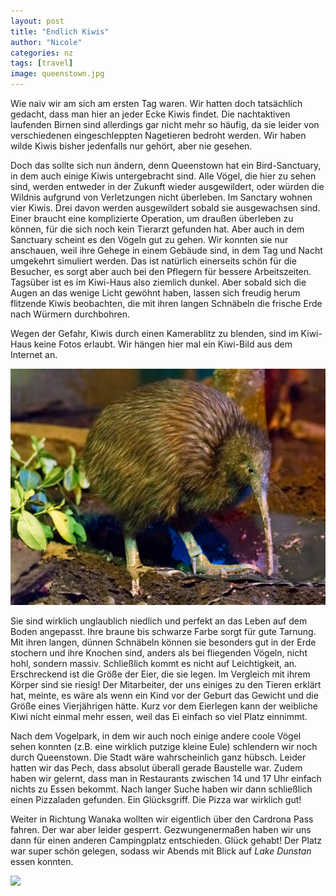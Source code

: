 ```yaml
---
layout: post
title: "Endlich Kiwis"
author: "Nicole"
categories: nz
tags: [travel]
image: queenstown.jpg
---
```

Wie naiv wir am sich am ersten Tag waren. Wir hatten doch tatsächlich gedacht, dass man hier an jeder Ecke Kiwis findet. Die nachtaktiven laufenden Birnen sind allerdings gar nicht mehr so häufig, da sie leider von verschiedenen eingeschleppten Nagetieren bedroht werden. Wir haben wilde Kiwis bisher jedenfalls nur gehört, aber nie gesehen.

Doch das sollte sich nun ändern, denn Queenstown hat ein Bird-Sanctuary, in dem auch einige Kiwis untergebracht sind. Alle Vögel, die hier zu sehen sind, werden entweder in der Zukunft wieder ausgewildert, oder würden die Wildnis aufgrund von Verletzungen nicht überleben. Im Sanctary wohnen vier Kiwis. Drei davon werden ausgewildert sobald sie ausgewachsen sind. Einer braucht eine komplizierte Operation, um draußen überleben zu können, für die sich noch kein Tierarzt gefunden hat. Aber auch in dem Sanctuary scheint es den Vögeln gut zu gehen. Wir konnten sie nur anschauen, weil ihre Gehege in einem Gebäude sind, in dem Tag und Nacht umgekehrt simuliert werden. Das ist natürlich einerseits schön für die Besucher, es sorgt aber auch bei den Pflegern für bessere Arbeitszeiten. Tagsüber ist es im Kiwi-Haus also ziemlich dunkel. Aber sobald sich die Augen an das wenige Licht gewöhnt haben, lassen sich freudig herum flitzende Kiwis beobachten, die mit ihren langen Schnäbeln die frische Erde nach Würmern durchbohren.

Wegen der Gefahr, Kiwis durch einen Kamerablitz zu blenden, sind im Kiwi-Haus keine Fotos erlaubt. Wir hängen hier mal ein Kiwi-Bild aus dem Internet an.

![](/assets/img/nz/kiwi-kiwi.jpg)

Sie sind wirklich unglaublich niedlich und perfekt an das Leben auf dem Boden angepasst. Ihre braune bis schwarze Farbe sorgt für gute Tarnung. Mit ihren langen, dünnen Schnäbeln können sie besonders gut in der Erde stochern und ihre Knochen sind, anders als bei fliegenden Vögeln, nicht hohl, sondern massiv. Schließlich kommt es nicht auf Leichtigkeit, an. Erschreckend ist die Größe der Eier, die sie legen. Im Vergleich mit ihrem Körper sind sie riesig! Der Mitarbeiter, der uns einiges zu den Tieren erklärt hat, meinte, es wäre als wenn ein Kind vor der Geburt das Gewicht und die Größe eines Vierjährigen hätte. Kurz vor dem Eierlegen kann der weibliche Kiwi nicht einmal mehr essen, weil das Ei einfach so viel Platz einnimmt.

Nach dem Vogelpark, in dem wir auch noch einige andere coole Vögel sehen konnten (z.B. eine wirklich putzige kleine Eule) schlendern wir noch durch Queenstown. Die Stadt wäre wahrscheinlich ganz hübsch. Leider hatten wir das Pech, dass absolut überall gerade Baustelle war. Zudem haben wir gelernt, dass man in Restaurants zwischen 14 und 17 Uhr einfach nichts zu Essen bekommt. Nach langer Suche haben wir dann schließlich einen Pizzaladen gefunden. Ein Glücksgriff. Die Pizza war wirklich gut!

Weiter in Richtung Wanaka wollten wir eigentlich über den Cardrona Pass fahren. Der war aber leider gesperrt. Gezwungenermaßen haben wir uns dann für einen anderen Campingplatz entschieden. Glück gehabt! Der Platz war super schön gelegen, sodass wir Abends mit Blick auf *Lake Dunstan* essen konnten.

![](/assets/img/nz/queenstown-dunstan.jpg)
